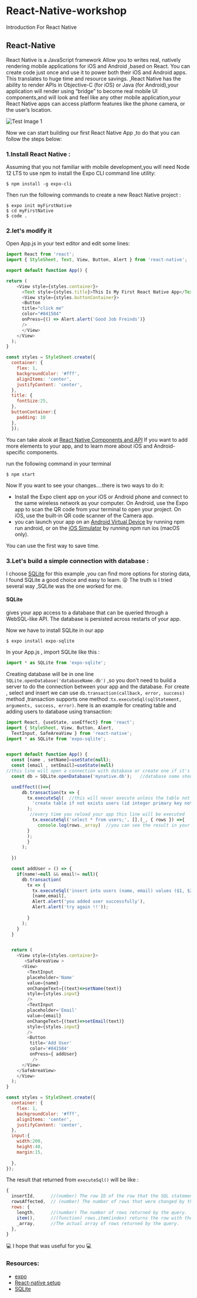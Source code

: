# React-Native-workshop
Introduction For React Native 

## React-Native 

React Native is a JavaScript framework Allow you to writes real, natively rendering mobile applications for iOS and Android ,based on React.
You can create code just once and use it to power both their iOS and Android apps. This translates to huge time and resource savings. ,React Native has the ability to render APIs in Objective-C (for iOS) or Java (for Android),your application will render using “bridge” to become real mobile UI components,and will look and feel like any other mobile application,your React Native apps can access platform features like the phone camera, or the user’s location.

![Test Image 1](https://www.netguru.com/hs-fs/hubfs/image10-Jul-03-2020-11-20-54-82-AM.png?width=1600&name=image10-Jul-03-2020-11-20-54-82-AM.png)

Now we can start building our first React Native App ,to do that you can follow the steps below:
### 1.Install React Native :
Assuming that you not familiar with mobile development,you will need Node 12 LTS to use npm to install the Expo CLI command line utility:
```
$ npm install -g expo-cli
```
Then run the following commands to create a new React Native project :
```
$ expo init myFirstNative
$ cd myFirstNative
$ code .
```

### 2.let's modify it
Open App.js in your text editor and edit some lines:

```js
import React from 'react';
import { StyleSheet, Text, View, Button, Alert } from 'react-native';

export default function App() {

return (
    <View style={styles.container}>
      <Text style={styles.title}>This Is My First React Native App</Text>
      <View style={styles.buttonContainer}>
      <Button
      title="click me"
      color="#841584"
      onPress={() => Alert.alert('Good Job Freinds')}
      />
      </View>
    </View>
  );
}

const styles = StyleSheet.create({
  container: {
    flex: 1,
    backgroundColor: '#fff',
    alignItems: 'center',
    justifyContent: 'center',
  },
  title: {
    fontSize:25,
  },
  buttonContainer:{
    padding: 10
  },
  });
```
You can take alook at [React Native Components and API](https://reactnative.dev/docs/components-and-apis) If you want to add more elements to your app, and to learn more about iOS and Android-specific components.

run the following command in your terminal
```
$ npm start
```
Now If you want to see your changes....there is two ways to do it:

- Install the Expo client app on your iOS or Android phone and connect to the same wireless network as your computer. On Android, use the Expo app to scan the QR code from your terminal to open your project. On iOS, use the built-in QR code scanner of the Camera app.
- you can launch your app on an [Android Virtual Device](https://docs.expo.io/workflow/android-studio-emulator/) by running npm run android, or on the [iOS Simulator](https://docs.expo.io/workflow/ios-simulator/) by running npm run ios (macOS only).

You can use the first way to save time.

### 3.Let's build a simple connection with database :

I choose [SQLite](https://docs.expo.io/versions/v38.0.0/sdk/sqlite/) for this example ,you can find more options for storing data, I found SQLite a good choice and easy to learn. :stuck_out_tongue_winking_eye: The truth is I tried several way ,SQLite was the one worked for me.
#### SQLite 
gives your app access to a database that can be queried through a WebSQL-like API. The database is persisted across restarts of your app.

Now we have to install SQLite in our app 
```
$ expo install expo-sqlite
```
In your App.js , import SQLite like this :
```js
import * as SQLite from 'expo-sqlite';
```
Creating database will be in one line `SQLite.openDatabase('databaseName.db')` ,so you don't need to build a server to do the connection between your app and the database.
For create , select and insert we can use `db.transaction(callback, error, success)` method ,transaction supports one method :`tx.executeSql(sqlStatement, arguments, success, error)`.
here is an example for creating table and adding users to database using transaction:

```js
import React, {useState, useEffect} from 'react';
import { StyleSheet, View, Button, Alert,
  TextInput, SafeAreaView } from 'react-native';
import * as SQLite from 'expo-sqlite';


export default function App() {
  const [name , setName]=useState(null);
  const [email , setEmail]=useState(null)
//this line will open a connection with database or create one if it's not existed
  const db = SQLite.openDatabase('mynative.db');   //database name should end with .db

  useEffect(()=>{
      db.transaction(tx => {
        tx.executeSql(  //this will never execute unless the table not existed ,that means it will execute for on time only
          'create table if not exists users (id integer primary key not null, name text not null, email text not null)'
        );
         //every time you reload your app this line will be executed
          tx.executeSql('select * from users;', [],(_, { rows }) =>{  
            console.log(rows._array)  //you can see the result in your terminal
        }
        );
        }
      );  
  
  })

  const addUser = () => {
    if(name!=null && email!= null){
      db.transaction(
        tx => {  
          tx.executeSql('insert into users (name, email) values ($1, $2);',
          [name,email],
          Alert.alert('you added user successfully'),
          Alert.alert('try again !!'));
          
        }
      );
    }
  }


  return (
    <View style={styles.container}>
       <SafeAreaView >
      <View>
        <TextInput 
        placeholder='Name'
        value={name}
        onChangeText={(text)=>setName(text)}
        style={styles.input}
        />
        <TextInput 
        placeholder='Email'
        value={email}
        onChangeText={(text)=>setEmail(text)}
        style={styles.input}
        />
        <Button
         title='Add User'
         color='#841584'
         onPress={ addUser}
          />
      </View>
    </SafeAreaView>
    </View>
  );
}

const styles = StyleSheet.create({
  container: {
    flex: 1,
    backgroundColor: '#fff',
    alignItems: 'center',
    justifyContent: 'center',
  },
  input:{
    width:200,
    height:40,
    margin:15,
    
  },
});
```
The result that returned from `executeSql()` will be like :
```js
{
  insertId,      //(number) The row ID of the row that the SQL statement inserted into the database, if a row was inserted.
  rowsAffected,  // (number) The number of rows that were changed by the SQL statement.
  rows: {
    length,      //(number) The number of rows returned by the query.
    item(),      //(function) rows.item(index) returns the row with the given index. If there is no such row, returns null.
    _array,      //The actual array of rows returned by the query.
  },
}
```

:computer: I hope that was useful for you :computer:




### Resources:
- [expo](https://expo.io/learn)
- [React-native setup](https://reactnative.dev/docs/environment-setup#docsNav)
- [SQLite](https://docs.expo.io/versions/latest/sdk/sqlite/)
